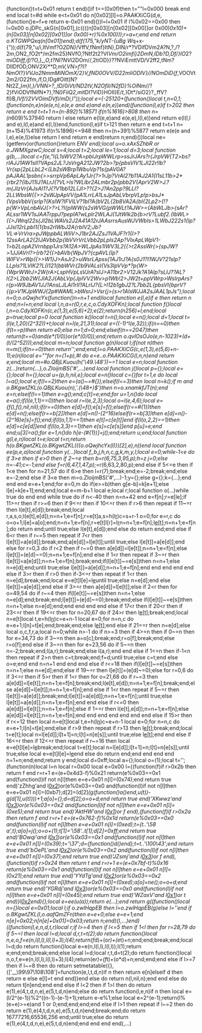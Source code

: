 (function()t=t+0x01 return t end)()if t==(0x0f)then t=""l=0x000 break end end local t=#d while e<t+0x01 do n[0x02][l]=o.PAAKXiCG(d,e,(function()e=f+e return e-0x01 end)())l=l+0x01 if l%0x02==0x00 then l=0x00 o.jDPc_skG(n[0x01],(c((((n[0x03][n[0x02][0x00]]or 0x00)*0x10)+(n[0x03][n[0x02][0x01]]or 0x00)+r)%0x100)));r=a+r;end end return o.KTGWPQxq(n[0x01])end);d(f(175,"k/yNT-{uBg W*q+x-{"));d(f(79,"u/i,ItVmf?O*2DN}*/VffV,fNmf}ItN},DIN/r*?VDifDVm2A?N,?,/?2m,ON2_fO2t*/m2fm25}NVfO,?Ntf2t2?VI*Vm/O2imfi}2DmN,IDb?D,*Df*/}IO*2?m*iODiff,if/?O,}_,O,t?NI?NV*i2DOm//,2tiOD}}??NViEmttVD/V2ff2,tNm?DIIDfOD,ONV*2Xi**D,mV,VN>f?I?NmO*I?}**VVJo*2NmmMiNOmX/2}V,fND0O*VV*/D22mIiODIV}//NOmDiD{f*,VOOVt2m2/O22fm,/f,O,IDg#Oitt)N?Nt2Z,*}m}I,}/VNN>?,*,tD/0*iVt/ND2tV,N2OfiI/N2fD}%Oi*Nm//?2}fViODVfNifN*?},?N*I}FiiQ2,m*itDI?ViD}HOII}E/*t,*}Dt*/siO2}?,,ffV?fI}B,*IVf/}2VVOimDVfi/mDi,I"));local e=(-25120+(function()local t,n=0,1;(function(n,e)n(e(e,n),e(e,e and e)and e(n,e))end)(function(l,e)if t>202 then return e end t=t+1 n=(n-892)%18571 if(n%1616)>808 then n=(n*609)%37940 return l else return e(l(e,e)and e(e,e),l(l,e))end return e(l(l,l and e),l(l,e)and e(l,l))end,function(l,e)if t>121 then return e end t=t+1 n=(n+154)%41973 if(n%1896)<=948 then n=(n+391)%5877 return e(e(e and l,e),e(e,l))else return l end return e end)return n;end)())local ne=(getfenv)or(function()return _ENV end);local u=o.xAxSZhbR or o.JWMXgzwC;local s=4;local t=2;local le=1;local d=3;local function g(b,...)local c=f(e,"l{L1sWV2?A>pbIJrpWWLrp>ssJrJArs?r{JrpVW{T2>bs?rIAJJ1AW1sII?VAps2JL?JsVrgA212JW?2b>?p{pbsVIV1LJI22r!Ib?Vr{sp{2pLLbL2<{Lb2sWBrp1WbuVp?1s{_pAV0A?pAJAAL1psbn{>>srrpVp6ApLAy1Jr{?>1rJp?VrAI2?b11AJ2A1{I1sL11b>2*{rbr2?{IbJ11IJ?ALrJ{?VL>Is?WLIbr2ALmbr2p{pbb2V{AprV2W>J.?m{JIzVr{AJsAI1?J{?V1bb12L{JI>??{2>J?An2pp?9LLI?2LLWbsW{{>>2sWJpApVV{pA1LrrLA1LsJpAbLVbrpVLp!p>bsJ*{VpsVbbV{srIp?{KsIW?IFVILV?1bI?A{bV2L{2b8VA2A{bI{2Lp2>{!?p{W>VpLnbAVJ{>?>L?I{pIWW{s2sWVG{pWWLt?AJW>={AbWLJb>{sAr?ALssr1WV1sJAATrppJ?pepIA?wLpIr2WLAJ(1JtWIk2b{b>rV?Lubf2.{IbWL>{{>JWrqI22s{JI2bLWAVs2J2A41A12rJAAsrrsAusWJVWbIs>1LWbJ222s1{Ip?JJsI12rLpbI1{1{bs2rIWbJ2A{rbIV2;Jb?VL=>VrVra>pJWppbALWIiV>J1br2AJZsJ1VAJF?r1{I>?12ssArLA2{2IJAVbb2p{IbVVrVrLVbb2pLpIs2Ap?VIxApLWpV1-1>b2LopA2Vrnbpp1Jrs?A12A>WLJpAs1IWV3L2{{>r2AssWr{>{spJW?>1JJiAVrI?>{rb?2{{>bAVb{WpJV?{cpAVL{Ip?WIFV>rWp({>>W1}J>AsJr2>uWsrLApss{1AJ1rJ?A{s0J1?I1WJV?21sIp?LLpIs?1LVIK2?L{I121{bbWVr{2b9VALsI{Vs3IpVVp*?p{W>{WprWWrJ>2W{rA>LspHVpLsVJrA?sIJ>A11br2>V12Jk?A1AIp?sLIJ??AL?I{2>L2bb2W{JIA2J{AbLVp{JpIVV<rb>2Wv>p1Wb!2>JW2t+ppVWrp>WsIrpArs?r{p>W9JbAV1JJ?AnsLJLAI1rII?ALrIJ?{L>I12b1gbJ2?L7bb2L{pbsVI{bprV?{{p>V1KJpWWJ{2p#WAML>bWsrJ>Vsr{j>{s>r1AIsWJJA2s*JAAL1pJs");local n=0;o.oQwjhcYx(function()n=n+1 end)local function e(l,e)if e then return n end;n=l+n;end local l,n,a=r(0,r,e,c,o.CdyXOFKn);local function f()local l,n=o.CdyXOFKn(c,e(1,3),e(5,6)+2);e(2);return(n*256)+l;end;local p=true;local p=0 local function k()local t=n();local e=n();local d=1;local t=(l(e,1,20)*(2^32))+t;local n=l(e,21,31);local e=((-1)^l(e,32));if(n==0)then if(t==p)then return e*0;else n=1;d=0;end;elseif(n==2047)then return(t==0)and(e*(1/0))or(e*(0/0));end;return o.qvlOsOJo(e,n-1023)*(d+(t/(2^52)));end;local m=n;local function g(n)local l;if(not n)then n=m();if(n==0)then return'';end;end;l=o.PAAKXiCG(c,e(1,3),e(5,6)+n-1);e(n)local e=""for n=(1+p),#l do e=e..o.PAAKXiCG(l,n,n)end return e;end;local m=#o.QBjLKuou(h('\49.\48'))~=1 local e=n;local function z(...)return{...},o.ZloijmBS('#',...)end local function j()local p={};local e={};local h={};local u={p,h,nil,e};local e=n()local c={}for t=1,e do local l=a();local e;if(l==2)then e=(a()~=#{});elseif(l==3)then local n=k();if m and o.BKgwtZKL(o.QBjLKuou(n),'.(\48+)$')then n=o.xnamkfJT(n);end e=n;elseif(l==1)then e=g();end;c[t]=e;end;for u=1,n()do local e=a();if(l(e,1,1)==0)then local r=l(e,2,3);local o=l(e,4,6);local e={f(),f(),nil,nil};if(r==0)then e[d]=f();e[s]=f();elseif(r==#{1})then e[d]=n();elseif(r==b[2])then e[d]=n()-(2^16)elseif(r==b[3])then e[d]=n()-(2^16)e[s]=f();end;if(l(o,1,1)==1)then e[t]=c[e[t]]end if(l(o,2,2)==1)then e[d]=c[e[d]]end if(l(o,3,3)==1)then e[s]=c[e[s]]end p[u]=e;end end;u[3]=a();for e=1,n()do h[e-(#{1})]=j();end;return u;end;local function g(l,e,n)local t=e;local t=n;return h(o.BKgwtZKL(o.BKgwtZKL(({o.oQwjhcYx(l)})[2],e),n))end local function ee(p,e,a)local function y(...)local f,_,b,j,h,n,c,g,k,m,y,l;local e=0;while-1<e do if 3>e then if e>0 then if 2~=e then b=r(6,75,3,95,p);h=z j=0;else n=-41;c=-1;end else f=r(6,47,1,47,p);_=r(6,63,2,80,p);end else if 5<=e then if 1<e then for n=21,57 do if 6>e then l=r(7);break;end;e=-2;break;end;else e=-2;end else if 3<e then m=o.ZloijmBS('#',...)-1;y={};else g={};k={...};end end end e=e+1;end;for e=0,m do if(e>=b)then g[e-b]=k[e+1];else l[e]=k[e+1];end;end;local e=m-b+1 local e;local r;local function o(...)while true do end end while true do if n<-40 then n=n+42 end e=f[n];r=e[le];if 11>=r then if r>=6 then if 9<=r then if 10<=r then if r>6 then repeat if 11~=r then l(e[t],e[d]);break;end;local r,a,s,o;l(e[t],e[d]);n=n+1;e=f[n];r=e[t]a,s=h(l[r](u(l,r+1,e[d])))c=s+r-1 o=0;for e=r,c do o=o+1;l[e]=a[o];end;n=n+1;e=f[n];r=e[t]l[r]=l[r](u(l,r+1,c))n=n+1;e=f[n];l[e[t]]();n=n+1;e=f[n];do return end;until true;else l(e[t],e[d]);end else do return end;end else if 6<r then if r~=5 then repeat if 7<r then l[e[t]]=a[e[d]];break;end;a[e[d]]=l[e[t]];until true;else l[e[t]]=a[e[d]];end else for r=0,3 do if r<2 then if r~=0 then a[e[d]]=l[e[t]];n=n+1;e=f[n];else l[e[t]]=(e[d]~=0);n=n+1;e=f[n];end else if 1<r then repeat if 3~=r then l[e[t]]=a[e[d]];n=n+1;e=f[n];break;end;if(l[e[t]]~=e[s])then n=n+1;else n=e[d];end;until true;else l[e[t]]=a[e[d]];n=n+1;e=f[n];end end end end end else if 3>r then if r>0 then if-3<=r then repeat if 1<r then n=e[d];break;end;local e=e[t]l[e]=l[e](u(l,e+1,c))until true;else n=e[d];end else l[e[t]]=a[e[d]];end else if 3>=r then a[e[d]]=l[e[t]];else if 2<r then for o=49,54 do if r~=4 then if(l[e[t]]~=e[s])then n=n+1;else n=e[d];end;break;end;l[e[t]]=(e[d]~=0);break;end;else if(l[e[t]]~=e[s])then n=n+1;else n=e[d];end;end end end end else if 17<r then if 20<r then if 23<=r then if 19<=r then for n=20,67 do if 24>r then l[e[t]]();break;end;local n=e[t]local t,e=h(l[n](u(l,n+1,e[d])))c=e+n-1 local e=0;for n=n,c do e=e+1;l[n]=t[e];end;break;end;else l[e[t]]();end else if 21==r then n=e[d];else local o,c,f,r,a;local n=0;while n>-1 do if n>=3 then if 4>=n then if 0~=n then for e=34,73 do if 3~=n then a=o[c];break;end;r=o[f];break;end;else r=o[f];end else if 3~=n then for e=23,56 do if 5~=n then n=-2;break;end;l(a,r);break;end;else l(a,r);end end else if 1<=n then if-1<n then repeat if 2>n then c=t;break;end;f=d;until true;else c=t;end else o=e;end end n=n+1 end end end else if r<=18 then if(l[e[t]]~=e[s])then n=n+1;else n=e[d];end;else if 19~=r then l[e[t]]=(e[d]~=0);else for r=0,6 do if 3<=r then if 5>r then if 1<r then for o=21,68 do if r~=3 then a[e[d]]=l[e[t]];n=n+1;e=f[n];break;end;l(e[t],e[d]);n=n+1;e=f[n];break;end;else a[e[d]]=l[e[t]];n=n+1;e=f[n];end else if 1<r then repeat if 5~=r then l[e[t]]=a[e[d]];break;end;l[e[t]]=a[e[d]];n=n+1;e=f[n];until true;else l[e[t]]=a[e[d]];n=n+1;e=f[n];end end else if r<=0 then a[e[d]]=l[e[t]];n=n+1;e=f[n];else if 1==r then l(e[t],e[d]);n=n+1;e=f[n];else a[e[d]]=l[e[t]];n=n+1;e=f[n];end end end end end end end else if 15>r then if r<=12 then local n=e[t]local t,e=h(l[n](u(l,n+1,e[d])))c=e+n-1 local e=0;for n=n,c do e=e+1;l[n]=t[e];end;else if r>9 then repeat if r>13 then l[e[t]]();break;end;local t=e[t];local n=l[e[d]];l[t+1]=n;l[t]=n[e[s]];until true;else l[e[t]]();end end else if 16<=r then if 12<=r then repeat if r~=16 then local e=e[t]l[e]=l[e](u(l,e+1,c))break;end;local t=e[t];local n=l[e[d]];l[t+1]=n;l[t]=n[e[s]];until true;else local e=e[t]l[e]=l[e](u(l,e+1,c))end else do return end;end end end end n=1+n;end;end;return y end;local d=0xff;local a={};local o=(1);local t='';(function(n)local l=n local r=0x00 local e=0x00 l={(function(f)if r>0x2b then return f end r=r+1 e=(e+0x4d3-f)%0x21 return(e%0x03==0x1 and(function(l)if not n[l]then e=e+0x01 n[l]=(0x74);end return true end)'zZhhg'and l[0x2](0x345+f))or(e%0x03==0x0 and(function(l)if not n[l]then e=e+0x01 n[l]=(0xb7);d[2]=(d[2]*(g(function()a()end,u(t))-g(d[1],u(t))))+1;a[o]={};d=d[2];o=o+d;end return true end)'XKwwz'and l[0x3](f+0x240))or(e%0x03==0x2 and(function(l)if not n[l]then e=e+0x01 n[l]=(0xe5);end return true end)'AktHW'and l[0x1](f+0x2a4))or f end),(function(f)if r>0x2a then return f end r=r+1 e=(e+0x762-f)%0x1d return(e%0x03==0x0 and(function(l)if not n[l]then e=e+0x01 n[l]=(0xed);t={t..'\58 a',t};a[o]=j();o=o+(1);t[1]='\58'..t[1];d[2]=0xff;end return true end)'BOwqi'and l[0x1](0x177+f))or(e%0x03==0x1 and(function(l)if not n[l]then e=e+0x01 n[l]=(0x39);t='\37';d={function()d()end};t=t..'\100\43';end return true end)'bOePL'and l[0x2](f+0x21e))or(e%0x03==0x2 and(function(l)if not n[l]then e=e+0x01 n[l]=(0x37);end return true end)'JZsmj'and l[0x3](f+0x202))or f end),(function(t)if r>0x24 then return t end r=r+1 e=(e+0x7bf-t)%0x16 return(e%0x03==0x1 and(function(l)if not n[l]then e=e+0x01 n[l]=(0x21);end return true end)'YYdTg'and l[0x2](0x32b+t))or(e%0x03==0x2 and(function(l)if not n[l]then e=e+0x01 n[l]=(0xed);a[o]=ne();o=o+d;end return true end)'YGRdj'and l[0x3](t+0x198))or(e%0x03==0x0 and(function(l)if not n[l]then e=e+0x01 n[l]=(0x45);end return true end)'WZaxV'and l[0x1](t+0x317))or t end)}l[0x2](0x1aae)end){};local e=ee(u(a));return e(...);end return g((function()local n={}local e=0x01;local l;if o.zwlHqpEB then l=o.zwlHqpEB(g)else l=''end if o.BKgwtZKL(l,o.aafQmZFn)then e=e+0;else e=e+1;end n[e]=0x02;n[n[e]+0x01]=0x03;return n;end)(),...)end)((function(l,e,n,d,t,r)local r;if l>=4 then if l<=5 then if 1<l then for r=28,79 do if 5~=l then local l=d;local d,r,t=t(2);do return function()local n,e,o,f=e(n,l(l,l),l(l,l)+3);l(4);return(f*d)+(o*r)+(e*t)+n;end;end;break;end;local l=d;do return function()local e=e(n,l(l,l),l(l,l));l(1);return e;end;end;break;end;else local l=d;local r,t,d=t(2);do return function()local n,o,f,e=e(n,l(l,l),l(l,l)+3);l(4);return(e*r)+(f*t)+(o*d)+n;end;end;end else if l>=7 then if l~=8 then do return setmetatable({},{['__\99\97\108\108']=function(e,l,t,d,n)if n then return e[n]elseif d then return e else e[l]=t end end})end else do return n(l,nil,n);end end else do return t[n]end;end end else if l<2 then if 1>l then do return e(1),e(4,t,d,n,e),e(5,t,d,n)end;else do return function(l,e,n)if n then local e=(l/2^(e-1))%2^((n-1)-(e-1)+1);return e-e%1;else local e=2^(e-1);return(l%(e+e)>=e)and 1 or 0;end;end;end;end else if l>1 then repeat if l~=2 then do return e(1),e(4,t,d,n,e),e(5,t,d,n)end;break;end;do return 16777216,65536,256 end;until true;else do return e(1),e(4,t,d,n,e),e(5,t,d,n)end;end end end end),...)
